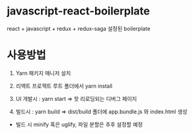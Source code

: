 # javascript-react-boilerplate

react + javascript + redux + redux-saga 설정된 boilerplate


# 사용방법

1. Yarn 패키지 매니저 설치

2. 리액트 프로젝트 루트 폴더에서 yarn install

3. UI 개발시 : yarn start => 핫 리로딩되는 디버그 페이지 

4. 빌드시 : yarn build => dist/build 폴더에 app.bundle.js 와 index.html 생성


* 빌드 시 minify 혹은 uglify, 파일 분할은 추후 설정할 예정 